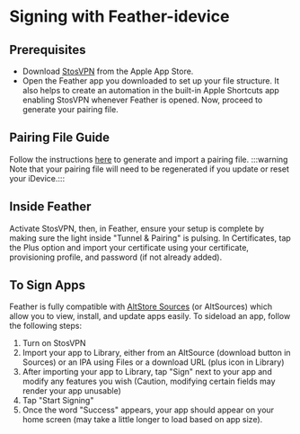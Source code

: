 # Signing with Feather-idevice 
## Prerequisites
- Download [StosVPN](https://apps.apple.com/us/app/stosvpn/id6744003051) from the Apple App Store.
- Open the Feather app you downloaded to set up your file structure. It also helps to create an automation in the built-in Apple Shortcuts app enabling StosVPN whenever Feather is opened. Now, proceed to generate your pairing file.
## Pairing File Guide
Follow the instructions [here](/guide/guides/pairing-file) to generate and import a pairing file.
:::warning
Note that your pairing file will need to be regenerated if you update or reset your iDevice.:::
## Inside Feather
Activate StosVPN, then, in Feather, ensure your setup is complete by making sure the light inside "Tunnel & Pairing" is pulsing.
In Certificates, tap the Plus option and import your certificate using your certificate, provisioning profile, and password (if not already added).
## To Sign Apps
Feather is fully compatible with [AltStore Sources](https://faq.altstore.io/developers/make-a-source) (or AltSources) which allow you to view, install, and update apps easily.
To sideload an app, follow the following steps:
1. Turn on StosVPN
2. Import your app to Library, either from an AltSource (download button in Sources) or an IPA using Files or a download URL (plus icon in Library)
3. After importing your app to Library, tap "Sign" next to your app and modify any features you wish (Caution, modifying certain fields may render your app unusable)
4. Tap "Start Signing"
5. Once the word "Success" appears, your app should appear on your home screen (may take a little longer to load based on app size).
